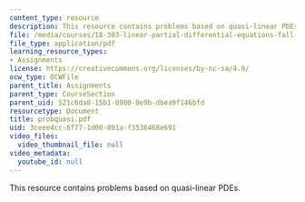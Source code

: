 ```yaml
---
content_type: resource
description: This resource contains problems based on quasi-linear PDEs.
file: /media/courses/18-303-linear-partial-differential-equations-fall-2006/3ceee4cc6f771d00091af3536468e691_probquasi.pdf
file_type: application/pdf
learning_resource_types:
- Assignments
license: https://creativecommons.org/licenses/by-nc-sa/4.0/
ocw_type: OCWFile
parent_title: Assignments
parent_type: CourseSection
parent_uid: 521c6da8-15b1-0900-0e9b-dbea9f146bfd
resourcetype: Document
title: probquasi.pdf
uid: 3ceee4cc-6f77-1d00-091a-f3536468e691
video_files:
  video_thumbnail_file: null
video_metadata:
  youtube_id: null
---
```

This resource contains problems based on quasi-linear PDEs.